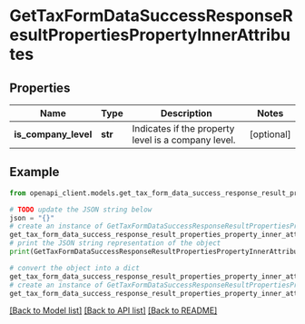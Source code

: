 # GetTaxFormDataSuccessResponseResultPropertiesPropertyInnerAttributes


## Properties

Name | Type | Description | Notes
------------ | ------------- | ------------- | -------------
**is_company_level** | **str** | Indicates if the property level is a company level. | [optional] 

## Example

```python
from openapi_client.models.get_tax_form_data_success_response_result_properties_property_inner_attributes import GetTaxFormDataSuccessResponseResultPropertiesPropertyInnerAttributes

# TODO update the JSON string below
json = "{}"
# create an instance of GetTaxFormDataSuccessResponseResultPropertiesPropertyInnerAttributes from a JSON string
get_tax_form_data_success_response_result_properties_property_inner_attributes_instance = GetTaxFormDataSuccessResponseResultPropertiesPropertyInnerAttributes.from_json(json)
# print the JSON string representation of the object
print(GetTaxFormDataSuccessResponseResultPropertiesPropertyInnerAttributes.to_json())

# convert the object into a dict
get_tax_form_data_success_response_result_properties_property_inner_attributes_dict = get_tax_form_data_success_response_result_properties_property_inner_attributes_instance.to_dict()
# create an instance of GetTaxFormDataSuccessResponseResultPropertiesPropertyInnerAttributes from a dict
get_tax_form_data_success_response_result_properties_property_inner_attributes_from_dict = GetTaxFormDataSuccessResponseResultPropertiesPropertyInnerAttributes.from_dict(get_tax_form_data_success_response_result_properties_property_inner_attributes_dict)
```
[[Back to Model list]](../README.md#documentation-for-models) [[Back to API list]](../README.md#documentation-for-api-endpoints) [[Back to README]](../README.md)


